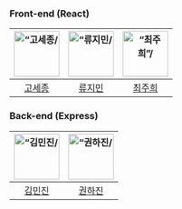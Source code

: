 ### Front-end (React)
| <img src="https://avatars.githubusercontent.com/u/79312827?v=4" width=80px alt=“고세종/>  | <img src="https://avatars.githubusercontent.com/u/121474189?v=4" width=80px alt=“류지민/>  |  <img src="https://avatars.githubusercontent.com/u/66045537?v=4" width=80px alt=“최주희”/>  | 
| :-----: | :-----: | :-----: |
| [고세종](https://github.com/SebellKo) | [류지민](https://github.com/JIMIN1020)  |  [최주희](https://github.com/juhee067) |

### Back-end (Express)
| <img src="https://avatars.githubusercontent.com/u/161540219?v=4" width=80px alt=“김민진/>  | <img src="https://avatars.githubusercontent.com/u/74534952?v=4" width=80px alt=“권하진/>  | 
| :-----: | :-----: |
| [김민진](https://github.com/ncherryu) | [권하진](https://github.com/hajin0324)  | 
